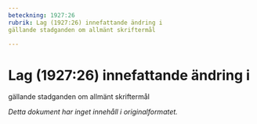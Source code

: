```yaml
---
beteckning: 1927:26
rubrik: Lag (1927:26) innefattande ändring i 
gällande stadganden om allmänt skriftermål

---
```

# Lag (1927:26) innefattande ändring i 
gällande stadganden om allmänt skriftermål

*Detta dokument har inget innehåll i originalformatet.*